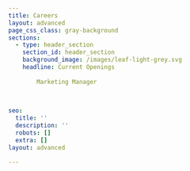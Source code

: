 ```yaml
---
title: Careers
layout: advanced
page_css_class: gray-background
sections:
  - type: header_section
    section_id: header_section
    background_image: /images/leaf-light-grey.svg
    headline: Current Openings
        
        Marketing Manager
      
  

seo:
  title: ''
  description: ''
  robots: []
  extra: []
layout: advanced

---
```

